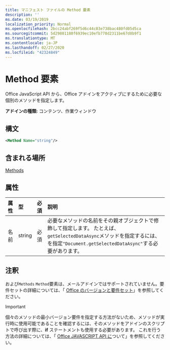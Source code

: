 ```yaml
---
title: マニフェスト ファイルの Method 要素
description: ''
ms.date: 03/19/2019
localization_priority: Normal
ms.openlocfilehash: 2bcc24abf269f5d6c44c03e738bac480fd05d5ca
ms.sourcegitcommit: 5d29801180f6939ec10efb778d2311be67d8b9f1
ms.translationtype: MT
ms.contentlocale: ja-JP
ms.lasthandoff: 02/27/2020
ms.locfileid: "42324849"
---
```

# <a name="method-element"></a>Method 要素

Office JavaScript API から、Office アドインをアクティブにするために必要な個別のメソッドを指定します。

**アドインの種類:** コンテンツ、作業ウィンドウ

## <a name="syntax"></a>構文

```XML
<Method Name="string"/>
```

## <a name="contained-in"></a>含まれる場所

[Methods](methods.md)

## <a name="attributes"></a>属性

|**属性**|**型**|**必須**|**説明**|
|:-----|:-----|:-----|:-----|
|名前|string|必須|必要なメソッドの名前をその親オブジェクトで修飾して指定します。 たとえば、 `getSelectedDataAsync`メソッドを指定するには、を指定`"Document.getSelectedDataAsync"`する必要があります。|

## <a name="remarks"></a>注釈

および`Methods` `Method`要素は、メールアドインではサポートされていません。要件セットの詳細については、「 [Office のバージョンと要件セット](/office/dev/add-ins/develop/office-versions-and-requirement-sets)」を参照してください。

> [!IMPORTANT] 
> 個々のメソッドの最小バージョン要件を指定する方法がないため、メソッドが実行時に使用可能であることを確認するには、そのメソッドをアドインのスクリプトで呼び出す際に、**if** ステートメントも使用する必要があります。 これを行う方法の詳細については、「 [Office JAVASCRIPT API に](/office/dev/add-ins/develop/understanding-the-javascript-api-for-office)ついて」を参照してください。


